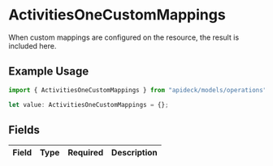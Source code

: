# ActivitiesOneCustomMappings

When custom mappings are configured on the resource, the result is included here.

## Example Usage

```typescript
import { ActivitiesOneCustomMappings } from "apideck/models/operations";

let value: ActivitiesOneCustomMappings = {};
```

## Fields

| Field       | Type        | Required    | Description |
| ----------- | ----------- | ----------- | ----------- |